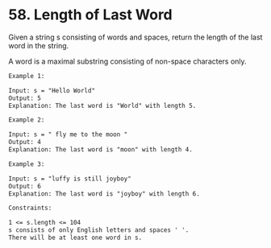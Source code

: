 # 58. Length of Last Word

Given a string s consisting of words and spaces, return the length of the last word in the string.

A word is a maximal substring consisting of non-space characters only.

```txt
Example 1:

Input: s = "Hello World"
Output: 5
Explanation: The last word is "World" with length 5.
```

```txt
Example 2:

Input: s = " fly me to the moon "
Output: 4
Explanation: The last word is "moon" with length 4.
```

```txt
Example 3:

Input: s = "luffy is still joyboy"
Output: 6
Explanation: The last word is "joyboy" with length 6.
```

```txt
Constraints:

1 <= s.length <= 104
s consists of only English letters and spaces ' '.
There will be at least one word in s.
```
